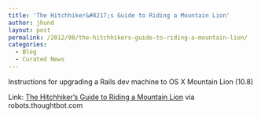 ```yaml
---
title: 'The Hitchhiker&#8217;s Guide to Riding a Mountain Lion'
author: jhund
layout: post
permalink: /2012/08/the-hitchhikers-guide-to-riding-a-mountain-lion/
categories:
  - Blog
  - Curated News
---
```

Instructions for upgrading a Rails dev machine to OS X Mountain Lion (10.8)

Link: [The Hitchhiker&#8217;s Guide to Riding a Mountain Lion][1] via robots.thoughtbot.com

 [1]: http://bit.ly/QPRMsu